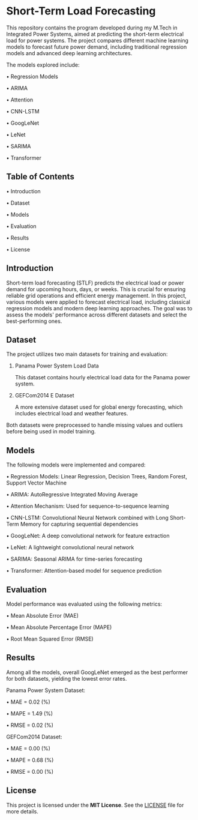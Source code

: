 # Short-Term Load Forecasting

This repository contains the program developed during my M.Tech in Integrated Power Systems, aimed at predicting the short-term electrical load for power systems. The project compares different machine learning models to forecast future power demand, including traditional regression models and advanced deep learning architectures.

The models explored include:

•	Regression Models

•	ARIMA

•	Attention

•	CNN-LSTM

•	GoogLeNet

•	LeNet

•	SARIMA

•	Transformer


<h2>Table of Contents</h2>

•	Introduction

•	Dataset

•	Models

•	Evaluation

•	Results

•	License

## Introduction

Short-term load forecasting (STLF) predicts the electrical load or power demand for upcoming hours, days, or weeks. This is crucial for ensuring reliable grid operations and efficient energy management. In this project, various models were applied to forecast electrical load, including classical regression models and modern deep learning approaches. The goal was to assess the models' performance across different datasets and select the best-performing ones.


## Dataset

The project utilizes two main datasets for training and evaluation:

1.	Panama Power System Load Data

    This dataset contains hourly electrical load data for the Panama power system.

3.	GEFCom2014 E Dataset

    A more extensive dataset used for global energy forecasting, which includes electrical load and weather features.

Both datasets were preprocessed to handle missing values and outliers before being used in model training.

## Models

The following models were implemented and compared:

•	Regression Models: Linear Regression, Decision Trees, Random Forest, Support Vector Machine

•	ARIMA: AutoRegressive Integrated Moving Average

•	Attention Mechanism: Used for sequence-to-sequence learning

•	CNN-LSTM: Convolutional Neural Network combined with Long Short-Term Memory for capturing sequential dependencies

•	GoogLeNet: A deep convolutional network for feature extraction

•	LeNet: A lightweight convolutional neural network

•	SARIMA: Seasonal ARIMA for time-series forecasting

•	Transformer: Attention-based model for sequence prediction

## Evaluation

Model performance was evaluated using the following metrics:

•	Mean Absolute Error (MAE)

•	Mean Absolute Percentage Error (MAPE)

•	Root Mean Squared Error (RMSE)

## Results

Among all the models, overall GoogLeNet emerged as the best performer for both datasets, yielding the lowest error rates.

Panama Power System Dataset:

•	MAE = 0.02 (%)

•	MAPE = 1.49 (%)

•	RMSE = 0.02 (%)

GEFCom2014 Dataset:

•	MAE = 0.00 (%)

•	MAPE = 0.68 (%)

•	RMSE = 0.00 (%)

## License

This project is licensed under the **MIT License**. See the [LICENSE](LICENSE) file for more details.


